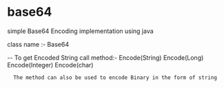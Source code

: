 # base64
simple Base64 Encoding implementation using java

class name :- Base64

-- To get Encoded String call method:-
        Encode(String)
        Encode(Long)
        Encode(Integer)
        Encode(char)
      
      The method can also be used to encode Binary in the form of string  
        
     
